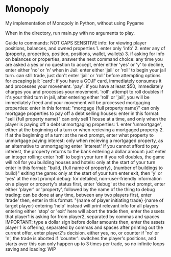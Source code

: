 # Monopoly
My implementation of Monopoly in Python, without using Pygame

When in the directory, run main.py with no arguments to play.

Guide to commands:
    NOT CAPS SENSITIVE
    info: for viewing player positions, balances, and owned properties
        1. enter only 'info'
        2. enter any of (property, properties, position, positions, wallet, wallets)
        3. if asking for info on balances or properties, answer the next command
    choice: any time you are asked a yes or no question
        to accept, enter either 'yes' or 'y'
        to decline, enter either 'no' or 'n'
    when in Jail: enter either 'jail' or 'roll' to begin your jail turn.
        can still trade, just don't enter 'jail' or 'roll' before attempting
        options for escaping jail:
            'card': if you have a GOJF card, immediately consumes it and processes your movement.
            'pay': if you have at least $50, immediately charges you and processes your movement.
            'roll': attempt to roll doubles
            if it's your third turn in jail, after entering either 'roll' or 'jail', you will be immediately freed and your movement will be processed
    mortgaging properties:
        enter in this format: "mortgage {full property name}"
        can only mortgage properties to pay off a debt
    selling houses:
        enter in this format: "sell {full property name}"
        can only sell 1 house at a time, and only when the player is paying off a debt
    unmortgaging properties:
        1. enter 'unmortgage', either at the beginning of a turn or when recieving a mortgaged property
        2. if at the beginning of a turn: at the next prompt, enter what property to unmortgage
    paying interest: only when recieving a mortgaged property, as an alternative to unmortgaging
        enter 'interest'
        if you cannot afford to pay interest, the property returns to the bank
    entering a dollar amount: just enter an integer
    rolling:
        enter 'roll' to begin your turn
        if you roll doubles, the game will roll for you
    building houses and hotels: only at the start of your turn
        enter in this format: "build, {full name of property}, {number of buildings to build}"
    exiting the game: only at the start of your turn
        enter exit, then 'y' or 'yes' at the next prompt
    debug: for detailed, non-user-friendly information on a player or property's status
        first, enter 'debug'
        at the next prompt, enter either 'player' or 'property', followed by the name of the thing to debug
    trading: can be done at any time, between any two players
        first, enter 'trade'
        then, enter in this format: "{name of player initiating trade} {name of target player}
            entering 'help' instead will print relevant info for all players
            entering either 'stop' or 'exit' here will abort the trade
        then, enter the assets that player1 is asking for from player2, separated by commas and spaces
            IMPORTANT: type a dollar sign before dollar amounts
        then, enter the assets player 1 is offering, separated by commas and spaces
        after printing out the current offer, enter player2's decision. either yes, no, or counter
        if 'no' or 'n', the trade is aborted
        if 'counter': switches the player's positions, and starts over
            this can only happen up to 3 times per trade, so no infinite loops
    saving and loading: WIP
